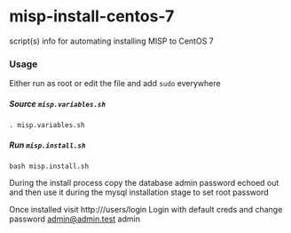 # misp-install-centos-7
script(s) info for automating installing MISP to CentOS 7

### Usage
Either run as root or edit the file and add `sudo` everywhere

##### Source `misp.variables.sh`
    . misp.variables.sh

##### Run `misp.install.sh`
    bash misp.install.sh

During the install process copy the database admin password echoed out and then use it during the mysql installation stage to set root password

Once installed visit http://<ip>/users/login
Login with default creds and change password
    admin@admin.test
    admin
